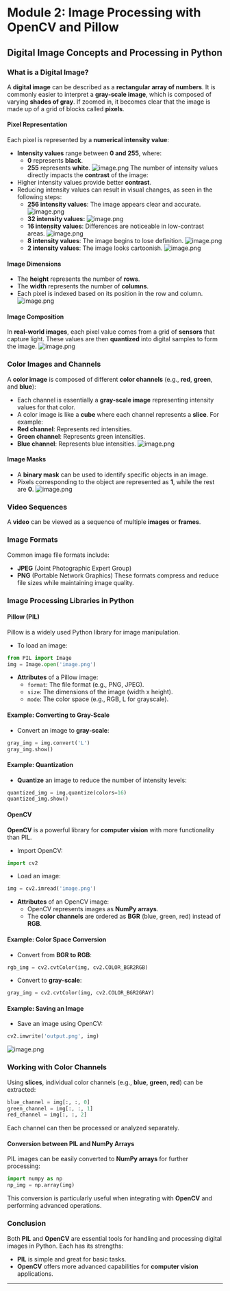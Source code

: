 

# Module 2: Image Processing with OpenCV and Pillow
## Digital Image Concepts and Processing in Python
### What is a Digital Image?
A **digital image** can be described as a **rectangular array of numbers**. It is commonly easier to interpret a **gray-scale image**, which is composed of varying **shades of gray**. If zoomed in, it becomes clear that the image is made up of a grid of blocks called **pixels**.
#### Pixel Representation
Each pixel is represented by a **numerical intensity value**:
- **Intensity values** range between **0 and 255**, where:
	- **0** represents **black**.
	- **255** represents **white**.
![image.png](https://prod-files-secure.s3.us-west-2.amazonaws.com/03e82b26-cccb-4906-bb56-adabcbdc0655/fa1bb4aa-313a-44c2-a7b3-7fa4a8432b08/image.png?X-Amz-Algorithm=AWS4-HMAC-SHA256&X-Amz-Content-Sha256=UNSIGNED-PAYLOAD&X-Amz-Credential=ASIAZI2LB4662SDYFAMB%2F20250203%2Fus-west-2%2Fs3%2Faws4_request&X-Amz-Date=20250203T041734Z&X-Amz-Expires=3600&X-Amz-Security-Token=IQoJb3JpZ2luX2VjEPL%2F%2F%2F%2F%2F%2F%2F%2F%2F%2FwEaCXVzLXdlc3QtMiJHMEUCIAbByhzlrA9JRMng91FTYFKSWZhhqqbCvWI6Y35VHBEuAiEA409wZtdvXmaKPLXj5MBsDT37u0nXiCuudBtkuPdRiqwqiAQI%2B%2F%2F%2F%2F%2F%2F%2F%2F%2F%2F%2FARAAGgw2Mzc0MjMxODM4MDUiDICHawlBd9JzbfUxvCrcAxbaUD%2FxkGD7gYhqPuX1PoPjX2HR7f%2B35aowqkAIjqaAggJXbizJz4zPac3B4OGCVDzpfhMsNSTqS3Cle%2FzYftQ757YpdSdsIr1lSB1V%2FkFJonfvX5v5%2FKJyJ4v%2Fiha6DO4ajyOyfqQXElmixoDYS2CdfooEilGnv%2B7qKxO%2B2Hf%2BeewuhH%2FYrsnHv1ImINywQT%2BTlFhOP%2FOOEr6%2BG2Z%2FjcwULhEcnZIOWYUd4k0IxMcl02811GtfDbnqY%2F2rhmhtcYHLcH%2FjbCU8miFq4%2BgvTyXwD3%2ByJBoqW3quB38vI61HjHBhCrzR%2FaPj1n5ZHqBXPEw8WRw%2BqgxaiU8C7J%2BAXnI%2BTHveIdn7y7t6p64H%2FBU%2FJJuCcbDTH3ac9L8i95YYlyiujhXeMtZjbECG%2FBNmBgpQwt37nULLDiQ%2FIPRtx359bZYYh55qQW8DC5QlsWfIrMKzPZHKPhUBRnR8WOF4M3MHcmYpWlZUHqkGhj5TyVP55nFsX9%2FXhJGNUTMKRy9CsIlmGewNkQVZuDpEJD91E3FTkH%2BO%2BzZpV%2B5q3Zvf%2FUq37Ao4lNLLJFrTszaPjp8ezGNaR6zbqQX%2FYzQSfNfX6Vss%2BjaLatQwoqu0s3hCBnmc5HJMCQWQh%2Fx7GuRRMNi%2FgL0GOqUBHtwq0Dv0Jkp8pZhuXawaFPbL%2FujP9LAMqhZCczv7qrVNUTVRMNhDXEmyFK5u8R8GToqBe0Ymnoj7xsTK8vJhipMmoUttKhAqiZrvp8%2BeEI2rRu4sjw9k74qw9mfIebMpb%2BaxMBAUVvHS3bKO6zDBwRu7Sc%2BJ3ZQ3WF15Krhl3Ya%2Bqy7KlRzNFzq9dHiE0yQJ6LvpdgNFE%2B3TG5Q9fhk65x3CG0%2FI&X-Amz-Signature=b275396e23300fa8d67063370fafa10d8d50c8af4e11fd5ed89467d3b268eb2b&X-Amz-SignedHeaders=host&x-id=GetObject)
The number of intensity values directly impacts the **contrast** of the image:
- Higher intensity values provide better **contrast**.
- Reducing intensity values can result in visual changes, as seen in the following steps:
	- **256 intensity values**: The image appears clear and accurate.
![image.png](https://prod-files-secure.s3.us-west-2.amazonaws.com/03e82b26-cccb-4906-bb56-adabcbdc0655/0de7dfb4-99dc-4b87-8932-5165b3c3b775/image.png?X-Amz-Algorithm=AWS4-HMAC-SHA256&X-Amz-Content-Sha256=UNSIGNED-PAYLOAD&X-Amz-Credential=ASIAZI2LB466S3PTP2U4%2F20250203%2Fus-west-2%2Fs3%2Faws4_request&X-Amz-Date=20250203T041734Z&X-Amz-Expires=3600&X-Amz-Security-Token=IQoJb3JpZ2luX2VjEPL%2F%2F%2F%2F%2F%2F%2F%2F%2F%2FwEaCXVzLXdlc3QtMiJHMEUCIQDlonyh7pnx5qfWFZwU7iYViWp823juejRzQ4Kfb14i8AIgLEIkUBFYg1BSuAuEQUAooQWrfqBLyJh0dcNPwRxRyEkqiAQI%2B%2F%2F%2F%2F%2F%2F%2F%2F%2F%2F%2FARAAGgw2Mzc0MjMxODM4MDUiDAaY%2BM3ZvTjCS7%2BXCyrcAxXD%2Bjevz%2FzJI8tftA8khxxMfqg47atfDGzIknPASJ%2Be88nthDV4ffAYfTYG2lPNs1wUI7w4LRYJLAjmXUEqUvyATbxjgFEPxiEB2fF3jTAOmECO%2B8h9KIf%2BtL2NF%2FCGEfnnDCHEmD3cLRcnk%2BKSS5VUa%2Fc2Aafy%2FToxORWlvvXfq26CYnfmM4%2BQSpL6WiYsbvUHs%2FqJhe66GvPwv%2FPox%2BliEAtKTPfkPb1kfDdMvo887BGeVs1VeUzeHhO7oV8u4W6P%2FNu2GRYWTOIBKS5XJTTOW%2FriDQ0zL%2FjLRsFeJBrz%2FFT%2FQySUKxBLgkwjequL8%2By%2BQN6F1Oe30fY8xl1iNShKj7Qu7OHEnda2xGTw75UXG4oWwpQbnXZmipqyelt%2FB7VGrxw0qLqJR3KELE8z1gYXp3naWaRheObToqaPKSLrycwpU6PXVbYFH%2FChyTvLSHGm%2BCb70k4m7oF1GF7xAIIBQSihv23gFACmCeQ53T7p2K618QTfdbLfZeYH97vcnmU8N0DUIthwr5x30WyfvSidayxn8oYAFBN2%2FgvagvYnugk1tsJGpbYZsHmEjxFzwAvZSBiWwwdmM8E220sj83b%2FOk%2FfosXcFUvOagl320L%2BpnBJYkLzJ%2Fsp3ZPVMNC%2FgL0GOqUBrFWiL5fyWRMifnHLBgs0VzDh3LGJbGM%2FlLoRvXhGbbN2htMJzF%2FJxHDNmSr8YhS5AihSRq4OTBjV53hIADJoEoQDcxkrEW2dJHjS2AqMYCJ4afQdxTnJFWFkVBU7Ja63u7YEc9yfMLBdaxQK9%2Fi54HytN7IRtuwju4sm5h4aueDBgzc%2B1rMVYD31rZDcNh7rsKVdazJXIJgaWho%2BjNem4HqcKIBA&X-Amz-Signature=0803832f20b942838e109a1306124283c138a9c0f8a1c136ed166b60346063d3&X-Amz-SignedHeaders=host&x-id=GetObject)
	- **32 intensity values:**
![image.png](https://prod-files-secure.s3.us-west-2.amazonaws.com/03e82b26-cccb-4906-bb56-adabcbdc0655/7eb81f08-b190-4c5a-ba2b-2a498a15b2c4/image.png?X-Amz-Algorithm=AWS4-HMAC-SHA256&X-Amz-Content-Sha256=UNSIGNED-PAYLOAD&X-Amz-Credential=ASIAZI2LB466S3PTP2U4%2F20250203%2Fus-west-2%2Fs3%2Faws4_request&X-Amz-Date=20250203T041734Z&X-Amz-Expires=3600&X-Amz-Security-Token=IQoJb3JpZ2luX2VjEPL%2F%2F%2F%2F%2F%2F%2F%2F%2F%2FwEaCXVzLXdlc3QtMiJHMEUCIQDlonyh7pnx5qfWFZwU7iYViWp823juejRzQ4Kfb14i8AIgLEIkUBFYg1BSuAuEQUAooQWrfqBLyJh0dcNPwRxRyEkqiAQI%2B%2F%2F%2F%2F%2F%2F%2F%2F%2F%2F%2FARAAGgw2Mzc0MjMxODM4MDUiDAaY%2BM3ZvTjCS7%2BXCyrcAxXD%2Bjevz%2FzJI8tftA8khxxMfqg47atfDGzIknPASJ%2Be88nthDV4ffAYfTYG2lPNs1wUI7w4LRYJLAjmXUEqUvyATbxjgFEPxiEB2fF3jTAOmECO%2B8h9KIf%2BtL2NF%2FCGEfnnDCHEmD3cLRcnk%2BKSS5VUa%2Fc2Aafy%2FToxORWlvvXfq26CYnfmM4%2BQSpL6WiYsbvUHs%2FqJhe66GvPwv%2FPox%2BliEAtKTPfkPb1kfDdMvo887BGeVs1VeUzeHhO7oV8u4W6P%2FNu2GRYWTOIBKS5XJTTOW%2FriDQ0zL%2FjLRsFeJBrz%2FFT%2FQySUKxBLgkwjequL8%2By%2BQN6F1Oe30fY8xl1iNShKj7Qu7OHEnda2xGTw75UXG4oWwpQbnXZmipqyelt%2FB7VGrxw0qLqJR3KELE8z1gYXp3naWaRheObToqaPKSLrycwpU6PXVbYFH%2FChyTvLSHGm%2BCb70k4m7oF1GF7xAIIBQSihv23gFACmCeQ53T7p2K618QTfdbLfZeYH97vcnmU8N0DUIthwr5x30WyfvSidayxn8oYAFBN2%2FgvagvYnugk1tsJGpbYZsHmEjxFzwAvZSBiWwwdmM8E220sj83b%2FOk%2FfosXcFUvOagl320L%2BpnBJYkLzJ%2Fsp3ZPVMNC%2FgL0GOqUBrFWiL5fyWRMifnHLBgs0VzDh3LGJbGM%2FlLoRvXhGbbN2htMJzF%2FJxHDNmSr8YhS5AihSRq4OTBjV53hIADJoEoQDcxkrEW2dJHjS2AqMYCJ4afQdxTnJFWFkVBU7Ja63u7YEc9yfMLBdaxQK9%2Fi54HytN7IRtuwju4sm5h4aueDBgzc%2B1rMVYD31rZDcNh7rsKVdazJXIJgaWho%2BjNem4HqcKIBA&X-Amz-Signature=3f7a518e861f8d49d4ecea0d388febe83a13c387d9f89ae68b323f705ee16f08&X-Amz-SignedHeaders=host&x-id=GetObject)
	- **16 intensity values**: Differences are noticeable in low-contrast areas.
![image.png](https://prod-files-secure.s3.us-west-2.amazonaws.com/03e82b26-cccb-4906-bb56-adabcbdc0655/6bf56d44-9a14-4b7b-98c2-1f00b8630f0c/image.png?X-Amz-Algorithm=AWS4-HMAC-SHA256&X-Amz-Content-Sha256=UNSIGNED-PAYLOAD&X-Amz-Credential=ASIAZI2LB466S3PTP2U4%2F20250203%2Fus-west-2%2Fs3%2Faws4_request&X-Amz-Date=20250203T041734Z&X-Amz-Expires=3600&X-Amz-Security-Token=IQoJb3JpZ2luX2VjEPL%2F%2F%2F%2F%2F%2F%2F%2F%2F%2FwEaCXVzLXdlc3QtMiJHMEUCIQDlonyh7pnx5qfWFZwU7iYViWp823juejRzQ4Kfb14i8AIgLEIkUBFYg1BSuAuEQUAooQWrfqBLyJh0dcNPwRxRyEkqiAQI%2B%2F%2F%2F%2F%2F%2F%2F%2F%2F%2F%2FARAAGgw2Mzc0MjMxODM4MDUiDAaY%2BM3ZvTjCS7%2BXCyrcAxXD%2Bjevz%2FzJI8tftA8khxxMfqg47atfDGzIknPASJ%2Be88nthDV4ffAYfTYG2lPNs1wUI7w4LRYJLAjmXUEqUvyATbxjgFEPxiEB2fF3jTAOmECO%2B8h9KIf%2BtL2NF%2FCGEfnnDCHEmD3cLRcnk%2BKSS5VUa%2Fc2Aafy%2FToxORWlvvXfq26CYnfmM4%2BQSpL6WiYsbvUHs%2FqJhe66GvPwv%2FPox%2BliEAtKTPfkPb1kfDdMvo887BGeVs1VeUzeHhO7oV8u4W6P%2FNu2GRYWTOIBKS5XJTTOW%2FriDQ0zL%2FjLRsFeJBrz%2FFT%2FQySUKxBLgkwjequL8%2By%2BQN6F1Oe30fY8xl1iNShKj7Qu7OHEnda2xGTw75UXG4oWwpQbnXZmipqyelt%2FB7VGrxw0qLqJR3KELE8z1gYXp3naWaRheObToqaPKSLrycwpU6PXVbYFH%2FChyTvLSHGm%2BCb70k4m7oF1GF7xAIIBQSihv23gFACmCeQ53T7p2K618QTfdbLfZeYH97vcnmU8N0DUIthwr5x30WyfvSidayxn8oYAFBN2%2FgvagvYnugk1tsJGpbYZsHmEjxFzwAvZSBiWwwdmM8E220sj83b%2FOk%2FfosXcFUvOagl320L%2BpnBJYkLzJ%2Fsp3ZPVMNC%2FgL0GOqUBrFWiL5fyWRMifnHLBgs0VzDh3LGJbGM%2FlLoRvXhGbbN2htMJzF%2FJxHDNmSr8YhS5AihSRq4OTBjV53hIADJoEoQDcxkrEW2dJHjS2AqMYCJ4afQdxTnJFWFkVBU7Ja63u7YEc9yfMLBdaxQK9%2Fi54HytN7IRtuwju4sm5h4aueDBgzc%2B1rMVYD31rZDcNh7rsKVdazJXIJgaWho%2BjNem4HqcKIBA&X-Amz-Signature=5f1e0e46479c98859c4e2a64d091beb222e6de59614cd73f49a6bd042b5e470a&X-Amz-SignedHeaders=host&x-id=GetObject)
	- **8 intensity values**: The image begins to lose definition.
![image.png](https://prod-files-secure.s3.us-west-2.amazonaws.com/03e82b26-cccb-4906-bb56-adabcbdc0655/cca05878-ca1a-43e0-8bec-1d146756f9ae/image.png?X-Amz-Algorithm=AWS4-HMAC-SHA256&X-Amz-Content-Sha256=UNSIGNED-PAYLOAD&X-Amz-Credential=ASIAZI2LB466S3PTP2U4%2F20250203%2Fus-west-2%2Fs3%2Faws4_request&X-Amz-Date=20250203T041734Z&X-Amz-Expires=3600&X-Amz-Security-Token=IQoJb3JpZ2luX2VjEPL%2F%2F%2F%2F%2F%2F%2F%2F%2F%2FwEaCXVzLXdlc3QtMiJHMEUCIQDlonyh7pnx5qfWFZwU7iYViWp823juejRzQ4Kfb14i8AIgLEIkUBFYg1BSuAuEQUAooQWrfqBLyJh0dcNPwRxRyEkqiAQI%2B%2F%2F%2F%2F%2F%2F%2F%2F%2F%2F%2FARAAGgw2Mzc0MjMxODM4MDUiDAaY%2BM3ZvTjCS7%2BXCyrcAxXD%2Bjevz%2FzJI8tftA8khxxMfqg47atfDGzIknPASJ%2Be88nthDV4ffAYfTYG2lPNs1wUI7w4LRYJLAjmXUEqUvyATbxjgFEPxiEB2fF3jTAOmECO%2B8h9KIf%2BtL2NF%2FCGEfnnDCHEmD3cLRcnk%2BKSS5VUa%2Fc2Aafy%2FToxORWlvvXfq26CYnfmM4%2BQSpL6WiYsbvUHs%2FqJhe66GvPwv%2FPox%2BliEAtKTPfkPb1kfDdMvo887BGeVs1VeUzeHhO7oV8u4W6P%2FNu2GRYWTOIBKS5XJTTOW%2FriDQ0zL%2FjLRsFeJBrz%2FFT%2FQySUKxBLgkwjequL8%2By%2BQN6F1Oe30fY8xl1iNShKj7Qu7OHEnda2xGTw75UXG4oWwpQbnXZmipqyelt%2FB7VGrxw0qLqJR3KELE8z1gYXp3naWaRheObToqaPKSLrycwpU6PXVbYFH%2FChyTvLSHGm%2BCb70k4m7oF1GF7xAIIBQSihv23gFACmCeQ53T7p2K618QTfdbLfZeYH97vcnmU8N0DUIthwr5x30WyfvSidayxn8oYAFBN2%2FgvagvYnugk1tsJGpbYZsHmEjxFzwAvZSBiWwwdmM8E220sj83b%2FOk%2FfosXcFUvOagl320L%2BpnBJYkLzJ%2Fsp3ZPVMNC%2FgL0GOqUBrFWiL5fyWRMifnHLBgs0VzDh3LGJbGM%2FlLoRvXhGbbN2htMJzF%2FJxHDNmSr8YhS5AihSRq4OTBjV53hIADJoEoQDcxkrEW2dJHjS2AqMYCJ4afQdxTnJFWFkVBU7Ja63u7YEc9yfMLBdaxQK9%2Fi54HytN7IRtuwju4sm5h4aueDBgzc%2B1rMVYD31rZDcNh7rsKVdazJXIJgaWho%2BjNem4HqcKIBA&X-Amz-Signature=d788502a0f373e2e553c29009adcabdd65cbf3a06d996aaaf686862243486601&X-Amz-SignedHeaders=host&x-id=GetObject)
	- **2 intensity values**: The image looks cartoonish.
![image.png](https://prod-files-secure.s3.us-west-2.amazonaws.com/03e82b26-cccb-4906-bb56-adabcbdc0655/12da64d7-6b97-44e0-bc2c-52b9c47ce212/image.png?X-Amz-Algorithm=AWS4-HMAC-SHA256&X-Amz-Content-Sha256=UNSIGNED-PAYLOAD&X-Amz-Credential=ASIAZI2LB466S3PTP2U4%2F20250203%2Fus-west-2%2Fs3%2Faws4_request&X-Amz-Date=20250203T041734Z&X-Amz-Expires=3600&X-Amz-Security-Token=IQoJb3JpZ2luX2VjEPL%2F%2F%2F%2F%2F%2F%2F%2F%2F%2FwEaCXVzLXdlc3QtMiJHMEUCIQDlonyh7pnx5qfWFZwU7iYViWp823juejRzQ4Kfb14i8AIgLEIkUBFYg1BSuAuEQUAooQWrfqBLyJh0dcNPwRxRyEkqiAQI%2B%2F%2F%2F%2F%2F%2F%2F%2F%2F%2F%2FARAAGgw2Mzc0MjMxODM4MDUiDAaY%2BM3ZvTjCS7%2BXCyrcAxXD%2Bjevz%2FzJI8tftA8khxxMfqg47atfDGzIknPASJ%2Be88nthDV4ffAYfTYG2lPNs1wUI7w4LRYJLAjmXUEqUvyATbxjgFEPxiEB2fF3jTAOmECO%2B8h9KIf%2BtL2NF%2FCGEfnnDCHEmD3cLRcnk%2BKSS5VUa%2Fc2Aafy%2FToxORWlvvXfq26CYnfmM4%2BQSpL6WiYsbvUHs%2FqJhe66GvPwv%2FPox%2BliEAtKTPfkPb1kfDdMvo887BGeVs1VeUzeHhO7oV8u4W6P%2FNu2GRYWTOIBKS5XJTTOW%2FriDQ0zL%2FjLRsFeJBrz%2FFT%2FQySUKxBLgkwjequL8%2By%2BQN6F1Oe30fY8xl1iNShKj7Qu7OHEnda2xGTw75UXG4oWwpQbnXZmipqyelt%2FB7VGrxw0qLqJR3KELE8z1gYXp3naWaRheObToqaPKSLrycwpU6PXVbYFH%2FChyTvLSHGm%2BCb70k4m7oF1GF7xAIIBQSihv23gFACmCeQ53T7p2K618QTfdbLfZeYH97vcnmU8N0DUIthwr5x30WyfvSidayxn8oYAFBN2%2FgvagvYnugk1tsJGpbYZsHmEjxFzwAvZSBiWwwdmM8E220sj83b%2FOk%2FfosXcFUvOagl320L%2BpnBJYkLzJ%2Fsp3ZPVMNC%2FgL0GOqUBrFWiL5fyWRMifnHLBgs0VzDh3LGJbGM%2FlLoRvXhGbbN2htMJzF%2FJxHDNmSr8YhS5AihSRq4OTBjV53hIADJoEoQDcxkrEW2dJHjS2AqMYCJ4afQdxTnJFWFkVBU7Ja63u7YEc9yfMLBdaxQK9%2Fi54HytN7IRtuwju4sm5h4aueDBgzc%2B1rMVYD31rZDcNh7rsKVdazJXIJgaWho%2BjNem4HqcKIBA&X-Amz-Signature=2fa2987059744a12b08661780f08928b5133fe972a852ba2a9f8632b6b695c2b&X-Amz-SignedHeaders=host&x-id=GetObject)
#### Image Dimensions
- The **height** represents the number of **rows**.
- The **width** represents the number of **columns**.
- Each pixel is indexed based on its position in the row and column.
![image.png](https://prod-files-secure.s3.us-west-2.amazonaws.com/03e82b26-cccb-4906-bb56-adabcbdc0655/ff056335-e79e-4491-b508-30cd45b6c194/image.png?X-Amz-Algorithm=AWS4-HMAC-SHA256&X-Amz-Content-Sha256=UNSIGNED-PAYLOAD&X-Amz-Credential=ASIAZI2LB4662SDYFAMB%2F20250203%2Fus-west-2%2Fs3%2Faws4_request&X-Amz-Date=20250203T041734Z&X-Amz-Expires=3600&X-Amz-Security-Token=IQoJb3JpZ2luX2VjEPL%2F%2F%2F%2F%2F%2F%2F%2F%2F%2FwEaCXVzLXdlc3QtMiJHMEUCIAbByhzlrA9JRMng91FTYFKSWZhhqqbCvWI6Y35VHBEuAiEA409wZtdvXmaKPLXj5MBsDT37u0nXiCuudBtkuPdRiqwqiAQI%2B%2F%2F%2F%2F%2F%2F%2F%2F%2F%2F%2FARAAGgw2Mzc0MjMxODM4MDUiDICHawlBd9JzbfUxvCrcAxbaUD%2FxkGD7gYhqPuX1PoPjX2HR7f%2B35aowqkAIjqaAggJXbizJz4zPac3B4OGCVDzpfhMsNSTqS3Cle%2FzYftQ757YpdSdsIr1lSB1V%2FkFJonfvX5v5%2FKJyJ4v%2Fiha6DO4ajyOyfqQXElmixoDYS2CdfooEilGnv%2B7qKxO%2B2Hf%2BeewuhH%2FYrsnHv1ImINywQT%2BTlFhOP%2FOOEr6%2BG2Z%2FjcwULhEcnZIOWYUd4k0IxMcl02811GtfDbnqY%2F2rhmhtcYHLcH%2FjbCU8miFq4%2BgvTyXwD3%2ByJBoqW3quB38vI61HjHBhCrzR%2FaPj1n5ZHqBXPEw8WRw%2BqgxaiU8C7J%2BAXnI%2BTHveIdn7y7t6p64H%2FBU%2FJJuCcbDTH3ac9L8i95YYlyiujhXeMtZjbECG%2FBNmBgpQwt37nULLDiQ%2FIPRtx359bZYYh55qQW8DC5QlsWfIrMKzPZHKPhUBRnR8WOF4M3MHcmYpWlZUHqkGhj5TyVP55nFsX9%2FXhJGNUTMKRy9CsIlmGewNkQVZuDpEJD91E3FTkH%2BO%2BzZpV%2B5q3Zvf%2FUq37Ao4lNLLJFrTszaPjp8ezGNaR6zbqQX%2FYzQSfNfX6Vss%2BjaLatQwoqu0s3hCBnmc5HJMCQWQh%2Fx7GuRRMNi%2FgL0GOqUBHtwq0Dv0Jkp8pZhuXawaFPbL%2FujP9LAMqhZCczv7qrVNUTVRMNhDXEmyFK5u8R8GToqBe0Ymnoj7xsTK8vJhipMmoUttKhAqiZrvp8%2BeEI2rRu4sjw9k74qw9mfIebMpb%2BaxMBAUVvHS3bKO6zDBwRu7Sc%2BJ3ZQ3WF15Krhl3Ya%2Bqy7KlRzNFzq9dHiE0yQJ6LvpdgNFE%2B3TG5Q9fhk65x3CG0%2FI&X-Amz-Signature=c2842915c4c43294d6b88da953e34360d24719a778be4316727543cee92dd5e5&X-Amz-SignedHeaders=host&x-id=GetObject)
#### Image Composition
In **real-world images**, each pixel value comes from a grid of **sensors** that capture light. These values are then **quantized** into digital samples to form the image.
![image.png](https://prod-files-secure.s3.us-west-2.amazonaws.com/03e82b26-cccb-4906-bb56-adabcbdc0655/0c721ea0-409b-4d32-b630-a00d6f170d18/image.png?X-Amz-Algorithm=AWS4-HMAC-SHA256&X-Amz-Content-Sha256=UNSIGNED-PAYLOAD&X-Amz-Credential=ASIAZI2LB4662SDYFAMB%2F20250203%2Fus-west-2%2Fs3%2Faws4_request&X-Amz-Date=20250203T041734Z&X-Amz-Expires=3600&X-Amz-Security-Token=IQoJb3JpZ2luX2VjEPL%2F%2F%2F%2F%2F%2F%2F%2F%2F%2FwEaCXVzLXdlc3QtMiJHMEUCIAbByhzlrA9JRMng91FTYFKSWZhhqqbCvWI6Y35VHBEuAiEA409wZtdvXmaKPLXj5MBsDT37u0nXiCuudBtkuPdRiqwqiAQI%2B%2F%2F%2F%2F%2F%2F%2F%2F%2F%2F%2FARAAGgw2Mzc0MjMxODM4MDUiDICHawlBd9JzbfUxvCrcAxbaUD%2FxkGD7gYhqPuX1PoPjX2HR7f%2B35aowqkAIjqaAggJXbizJz4zPac3B4OGCVDzpfhMsNSTqS3Cle%2FzYftQ757YpdSdsIr1lSB1V%2FkFJonfvX5v5%2FKJyJ4v%2Fiha6DO4ajyOyfqQXElmixoDYS2CdfooEilGnv%2B7qKxO%2B2Hf%2BeewuhH%2FYrsnHv1ImINywQT%2BTlFhOP%2FOOEr6%2BG2Z%2FjcwULhEcnZIOWYUd4k0IxMcl02811GtfDbnqY%2F2rhmhtcYHLcH%2FjbCU8miFq4%2BgvTyXwD3%2ByJBoqW3quB38vI61HjHBhCrzR%2FaPj1n5ZHqBXPEw8WRw%2BqgxaiU8C7J%2BAXnI%2BTHveIdn7y7t6p64H%2FBU%2FJJuCcbDTH3ac9L8i95YYlyiujhXeMtZjbECG%2FBNmBgpQwt37nULLDiQ%2FIPRtx359bZYYh55qQW8DC5QlsWfIrMKzPZHKPhUBRnR8WOF4M3MHcmYpWlZUHqkGhj5TyVP55nFsX9%2FXhJGNUTMKRy9CsIlmGewNkQVZuDpEJD91E3FTkH%2BO%2BzZpV%2B5q3Zvf%2FUq37Ao4lNLLJFrTszaPjp8ezGNaR6zbqQX%2FYzQSfNfX6Vss%2BjaLatQwoqu0s3hCBnmc5HJMCQWQh%2Fx7GuRRMNi%2FgL0GOqUBHtwq0Dv0Jkp8pZhuXawaFPbL%2FujP9LAMqhZCczv7qrVNUTVRMNhDXEmyFK5u8R8GToqBe0Ymnoj7xsTK8vJhipMmoUttKhAqiZrvp8%2BeEI2rRu4sjw9k74qw9mfIebMpb%2BaxMBAUVvHS3bKO6zDBwRu7Sc%2BJ3ZQ3WF15Krhl3Ya%2Bqy7KlRzNFzq9dHiE0yQJ6LvpdgNFE%2B3TG5Q9fhk65x3CG0%2FI&X-Amz-Signature=abea259e323ea135f78f14503b0ab78c35a049cfce2ab52bbf664b4a3248bdcf&X-Amz-SignedHeaders=host&x-id=GetObject)
### Color Images and Channels
A **color image** is composed of different **color channels** (e.g., **red**, **green**, and **blue**):
- Each channel is essentially a **gray-scale image** representing intensity values for that color.
- A color image is like a **cube** where each channel represents a **slice**.
For example:
- **Red channel**: Represents red intensities.
- **Green channel**: Represents green intensities.
- **Blue channel**: Represents blue intensities.
![image.png](https://prod-files-secure.s3.us-west-2.amazonaws.com/03e82b26-cccb-4906-bb56-adabcbdc0655/c0cc17c9-842f-413f-82e8-f3f44278cf74/image.png?X-Amz-Algorithm=AWS4-HMAC-SHA256&X-Amz-Content-Sha256=UNSIGNED-PAYLOAD&X-Amz-Credential=ASIAZI2LB4662SDYFAMB%2F20250203%2Fus-west-2%2Fs3%2Faws4_request&X-Amz-Date=20250203T041734Z&X-Amz-Expires=3600&X-Amz-Security-Token=IQoJb3JpZ2luX2VjEPL%2F%2F%2F%2F%2F%2F%2F%2F%2F%2FwEaCXVzLXdlc3QtMiJHMEUCIAbByhzlrA9JRMng91FTYFKSWZhhqqbCvWI6Y35VHBEuAiEA409wZtdvXmaKPLXj5MBsDT37u0nXiCuudBtkuPdRiqwqiAQI%2B%2F%2F%2F%2F%2F%2F%2F%2F%2F%2F%2FARAAGgw2Mzc0MjMxODM4MDUiDICHawlBd9JzbfUxvCrcAxbaUD%2FxkGD7gYhqPuX1PoPjX2HR7f%2B35aowqkAIjqaAggJXbizJz4zPac3B4OGCVDzpfhMsNSTqS3Cle%2FzYftQ757YpdSdsIr1lSB1V%2FkFJonfvX5v5%2FKJyJ4v%2Fiha6DO4ajyOyfqQXElmixoDYS2CdfooEilGnv%2B7qKxO%2B2Hf%2BeewuhH%2FYrsnHv1ImINywQT%2BTlFhOP%2FOOEr6%2BG2Z%2FjcwULhEcnZIOWYUd4k0IxMcl02811GtfDbnqY%2F2rhmhtcYHLcH%2FjbCU8miFq4%2BgvTyXwD3%2ByJBoqW3quB38vI61HjHBhCrzR%2FaPj1n5ZHqBXPEw8WRw%2BqgxaiU8C7J%2BAXnI%2BTHveIdn7y7t6p64H%2FBU%2FJJuCcbDTH3ac9L8i95YYlyiujhXeMtZjbECG%2FBNmBgpQwt37nULLDiQ%2FIPRtx359bZYYh55qQW8DC5QlsWfIrMKzPZHKPhUBRnR8WOF4M3MHcmYpWlZUHqkGhj5TyVP55nFsX9%2FXhJGNUTMKRy9CsIlmGewNkQVZuDpEJD91E3FTkH%2BO%2BzZpV%2B5q3Zvf%2FUq37Ao4lNLLJFrTszaPjp8ezGNaR6zbqQX%2FYzQSfNfX6Vss%2BjaLatQwoqu0s3hCBnmc5HJMCQWQh%2Fx7GuRRMNi%2FgL0GOqUBHtwq0Dv0Jkp8pZhuXawaFPbL%2FujP9LAMqhZCczv7qrVNUTVRMNhDXEmyFK5u8R8GToqBe0Ymnoj7xsTK8vJhipMmoUttKhAqiZrvp8%2BeEI2rRu4sjw9k74qw9mfIebMpb%2BaxMBAUVvHS3bKO6zDBwRu7Sc%2BJ3ZQ3WF15Krhl3Ya%2Bqy7KlRzNFzq9dHiE0yQJ6LvpdgNFE%2B3TG5Q9fhk65x3CG0%2FI&X-Amz-Signature=13158ae0d5616c9ac9f341f813b91318eb61a8027283a6a9d12251fa23c7ce36&X-Amz-SignedHeaders=host&x-id=GetObject)
#### Image Masks
- A **binary mask** can be used to identify specific objects in an image.
- Pixels corresponding to the object are represented as **1**, while the rest are **0**.
![image.png](https://prod-files-secure.s3.us-west-2.amazonaws.com/03e82b26-cccb-4906-bb56-adabcbdc0655/667eab4d-d19d-4618-81d0-663b6beb002c/image.png?X-Amz-Algorithm=AWS4-HMAC-SHA256&X-Amz-Content-Sha256=UNSIGNED-PAYLOAD&X-Amz-Credential=ASIAZI2LB4662SDYFAMB%2F20250203%2Fus-west-2%2Fs3%2Faws4_request&X-Amz-Date=20250203T041734Z&X-Amz-Expires=3600&X-Amz-Security-Token=IQoJb3JpZ2luX2VjEPL%2F%2F%2F%2F%2F%2F%2F%2F%2F%2FwEaCXVzLXdlc3QtMiJHMEUCIAbByhzlrA9JRMng91FTYFKSWZhhqqbCvWI6Y35VHBEuAiEA409wZtdvXmaKPLXj5MBsDT37u0nXiCuudBtkuPdRiqwqiAQI%2B%2F%2F%2F%2F%2F%2F%2F%2F%2F%2F%2FARAAGgw2Mzc0MjMxODM4MDUiDICHawlBd9JzbfUxvCrcAxbaUD%2FxkGD7gYhqPuX1PoPjX2HR7f%2B35aowqkAIjqaAggJXbizJz4zPac3B4OGCVDzpfhMsNSTqS3Cle%2FzYftQ757YpdSdsIr1lSB1V%2FkFJonfvX5v5%2FKJyJ4v%2Fiha6DO4ajyOyfqQXElmixoDYS2CdfooEilGnv%2B7qKxO%2B2Hf%2BeewuhH%2FYrsnHv1ImINywQT%2BTlFhOP%2FOOEr6%2BG2Z%2FjcwULhEcnZIOWYUd4k0IxMcl02811GtfDbnqY%2F2rhmhtcYHLcH%2FjbCU8miFq4%2BgvTyXwD3%2ByJBoqW3quB38vI61HjHBhCrzR%2FaPj1n5ZHqBXPEw8WRw%2BqgxaiU8C7J%2BAXnI%2BTHveIdn7y7t6p64H%2FBU%2FJJuCcbDTH3ac9L8i95YYlyiujhXeMtZjbECG%2FBNmBgpQwt37nULLDiQ%2FIPRtx359bZYYh55qQW8DC5QlsWfIrMKzPZHKPhUBRnR8WOF4M3MHcmYpWlZUHqkGhj5TyVP55nFsX9%2FXhJGNUTMKRy9CsIlmGewNkQVZuDpEJD91E3FTkH%2BO%2BzZpV%2B5q3Zvf%2FUq37Ao4lNLLJFrTszaPjp8ezGNaR6zbqQX%2FYzQSfNfX6Vss%2BjaLatQwoqu0s3hCBnmc5HJMCQWQh%2Fx7GuRRMNi%2FgL0GOqUBHtwq0Dv0Jkp8pZhuXawaFPbL%2FujP9LAMqhZCczv7qrVNUTVRMNhDXEmyFK5u8R8GToqBe0Ymnoj7xsTK8vJhipMmoUttKhAqiZrvp8%2BeEI2rRu4sjw9k74qw9mfIebMpb%2BaxMBAUVvHS3bKO6zDBwRu7Sc%2BJ3ZQ3WF15Krhl3Ya%2Bqy7KlRzNFzq9dHiE0yQJ6LvpdgNFE%2B3TG5Q9fhk65x3CG0%2FI&X-Amz-Signature=35001fa46cf664bb26ad020881b517394f73e3ccf69ff8289c265b866dc1565a&X-Amz-SignedHeaders=host&x-id=GetObject)
### Video Sequences
A **video** can be viewed as a sequence of multiple **images** or **frames**.
### Image Formats
Common image file formats include:
- **JPEG** (Joint Photographic Expert Group)
- **PNG** (Portable Network Graphics)
These formats compress and reduce file sizes while maintaining image quality.
### Image Processing Libraries in Python
#### Pillow (PIL)
Pillow is a widely used Python library for image manipulation.
- To load an image:
```python
from PIL import Image
img = Image.open('image.png')
```
- **Attributes** of a Pillow image:
	- `format`: The file format (e.g., PNG, JPEG).
	- `size`: The dimensions of the image (width x height).
	- `mode`: The color space (e.g., RGB, L for grayscale).
#### Example: Converting to Gray-Scale
- Convert an image to **gray-scale**:
```python
gray_img = img.convert('L')
gray_img.show()
```
#### Example: Quantization
- **Quantize** an image to reduce the number of intensity levels:
```python
quantized_img = img.quantize(colors=16)
quantized_img.show()
```
#### OpenCV
**OpenCV** is a powerful library for **computer vision** with more functionality than PIL.
- Import OpenCV:
```python
import cv2
```
- Load an image:
```python
img = cv2.imread('image.png')
```
- **Attributes** of an OpenCV image:
	- OpenCV represents images as **NumPy arrays**.
	- The **color channels** are ordered as **BGR** (blue, green, red) instead of **RGB**.
#### Example: Color Space Conversion
- Convert from **BGR to RGB**:
```python
rgb_img = cv2.cvtColor(img, cv2.COLOR_BGR2RGB)
```
- Convert to **gray-scale**:
```python
gray_img = cv2.cvtColor(img, cv2.COLOR_BGR2GRAY)
```
#### Example: Saving an Image
- Save an image using OpenCV:
```python
cv2.imwrite('output.png', img)
```
![image.png](https://prod-files-secure.s3.us-west-2.amazonaws.com/03e82b26-cccb-4906-bb56-adabcbdc0655/25fcc977-54ea-484c-997e-9b6bd016f347/image.png?X-Amz-Algorithm=AWS4-HMAC-SHA256&X-Amz-Content-Sha256=UNSIGNED-PAYLOAD&X-Amz-Credential=ASIAZI2LB4662SDYFAMB%2F20250203%2Fus-west-2%2Fs3%2Faws4_request&X-Amz-Date=20250203T041734Z&X-Amz-Expires=3600&X-Amz-Security-Token=IQoJb3JpZ2luX2VjEPL%2F%2F%2F%2F%2F%2F%2F%2F%2F%2FwEaCXVzLXdlc3QtMiJHMEUCIAbByhzlrA9JRMng91FTYFKSWZhhqqbCvWI6Y35VHBEuAiEA409wZtdvXmaKPLXj5MBsDT37u0nXiCuudBtkuPdRiqwqiAQI%2B%2F%2F%2F%2F%2F%2F%2F%2F%2F%2F%2FARAAGgw2Mzc0MjMxODM4MDUiDICHawlBd9JzbfUxvCrcAxbaUD%2FxkGD7gYhqPuX1PoPjX2HR7f%2B35aowqkAIjqaAggJXbizJz4zPac3B4OGCVDzpfhMsNSTqS3Cle%2FzYftQ757YpdSdsIr1lSB1V%2FkFJonfvX5v5%2FKJyJ4v%2Fiha6DO4ajyOyfqQXElmixoDYS2CdfooEilGnv%2B7qKxO%2B2Hf%2BeewuhH%2FYrsnHv1ImINywQT%2BTlFhOP%2FOOEr6%2BG2Z%2FjcwULhEcnZIOWYUd4k0IxMcl02811GtfDbnqY%2F2rhmhtcYHLcH%2FjbCU8miFq4%2BgvTyXwD3%2ByJBoqW3quB38vI61HjHBhCrzR%2FaPj1n5ZHqBXPEw8WRw%2BqgxaiU8C7J%2BAXnI%2BTHveIdn7y7t6p64H%2FBU%2FJJuCcbDTH3ac9L8i95YYlyiujhXeMtZjbECG%2FBNmBgpQwt37nULLDiQ%2FIPRtx359bZYYh55qQW8DC5QlsWfIrMKzPZHKPhUBRnR8WOF4M3MHcmYpWlZUHqkGhj5TyVP55nFsX9%2FXhJGNUTMKRy9CsIlmGewNkQVZuDpEJD91E3FTkH%2BO%2BzZpV%2B5q3Zvf%2FUq37Ao4lNLLJFrTszaPjp8ezGNaR6zbqQX%2FYzQSfNfX6Vss%2BjaLatQwoqu0s3hCBnmc5HJMCQWQh%2Fx7GuRRMNi%2FgL0GOqUBHtwq0Dv0Jkp8pZhuXawaFPbL%2FujP9LAMqhZCczv7qrVNUTVRMNhDXEmyFK5u8R8GToqBe0Ymnoj7xsTK8vJhipMmoUttKhAqiZrvp8%2BeEI2rRu4sjw9k74qw9mfIebMpb%2BaxMBAUVvHS3bKO6zDBwRu7Sc%2BJ3ZQ3WF15Krhl3Ya%2Bqy7KlRzNFzq9dHiE0yQJ6LvpdgNFE%2B3TG5Q9fhk65x3CG0%2FI&X-Amz-Signature=360f29ba2c5b60ff55d726e5f41572dcaefdee8f7826d68baff1a828a077676c&X-Amz-SignedHeaders=host&x-id=GetObject)
### Working with Color Channels
Using **slices**, individual color channels (e.g., **blue**, **green**, **red**) can be extracted:
```python
blue_channel = img[:, :, 0]
green_channel = img[:, :, 1]
red_channel = img[:, :, 2]
```
Each channel can then be processed or analyzed separately.
#### Conversion between PIL and NumPy Arrays
PIL images can be easily converted to **NumPy arrays** for further processing:
```python
import numpy as np
np_img = np.array(img)
```
This conversion is particularly useful when integrating with **OpenCV** and performing advanced operations.
### Conclusion
Both **PIL** and **OpenCV** are essential tools for handling and processing digital images in Python. Each has its strengths:
- **PIL** is simple and great for basic tasks.
- **OpenCV** offers more advanced capabilities for **computer vision** applications.
___


